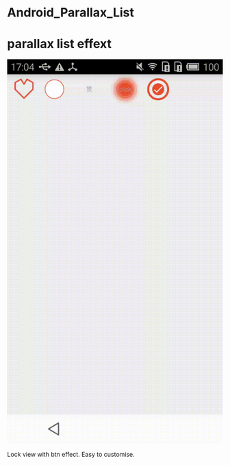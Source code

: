
# Android_Parallax_List
# parallax list effext

![Android_Parallax_List](https://github.com/JiangYueA/android_anim_button/blob/master/picture/demo.gif)

Lock view with btn effect. Easy to customise.